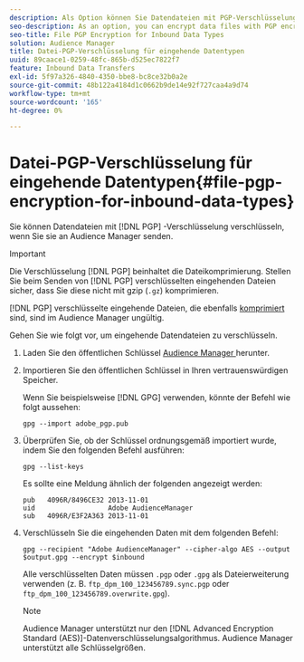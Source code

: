 ```yaml
---
description: Als Option können Sie Datendateien mit PGP-Verschlüsselung verschlüsseln, wenn sie an Audience Manager gesendet werden.
seo-description: As an option, you can encrypt data files with PGP encryption when sending them to Audience Manager.
seo-title: File PGP Encryption for Inbound Data Types
solution: Audience Manager
title: Datei-PGP-Verschlüsselung für eingehende Datentypen
uuid: 89caace1-0259-48fc-865b-d525ec7822f7
feature: Inbound Data Transfers
exl-id: 5f97a326-4840-4350-bbe8-bc8ce32b0a2e
source-git-commit: 48b122a4184d1c0662b9de14e92f727caa4a9d74
workflow-type: tm+mt
source-wordcount: '165'
ht-degree: 0%

---
```


# Datei-PGP-Verschlüsselung für eingehende Datentypen{#file-pgp-encryption-for-inbound-data-types}

Sie können Datendateien mit [!DNL PGP] -Verschlüsselung verschlüsseln, wenn Sie sie an Audience Manager senden.

<!-- c_encryption.xml -->

>[!IMPORTANT]
>
>Die Verschlüsselung [!DNL PGP] beinhaltet die Dateikomprimierung. Stellen Sie beim Senden von [!DNL PGP] verschlüsselten eingehenden Dateien sicher, dass Sie diese nicht mit gzip (`.gz`) komprimieren.[](../../../integration/sending-audience-data/batch-data-transfer-explained/inbound-file-compression.md)
>
>[!DNL PGP] verschlüsselte eingehende Dateien, die ebenfalls [komprimiert](../../../integration/sending-audience-data/batch-data-transfer-explained/inbound-file-compression.md) sind, sind im Audience Manager ungültig.

Gehen Sie wie folgt vor, um eingehende Datendateien zu verschlüsseln.

1. Laden Sie den öffentlichen Schlüssel [Audience Manager ](./assets/adobe_pgp.pub) herunter.
2. Importieren Sie den öffentlichen Schlüssel in Ihren vertrauenswürdigen Speicher.

   Wenn Sie beispielsweise [!DNL GPG] verwenden, könnte der Befehl wie folgt aussehen:

   `gpg --import adobe_pgp.pub`

3. Überprüfen Sie, ob der Schlüssel ordnungsgemäß importiert wurde, indem Sie den folgenden Befehl ausführen:

   `gpg --list-keys`

   Es sollte eine Meldung ähnlich der folgenden angezeigt werden:

   ```
   pub   4096R/8496CE32 2013-11-01
   uid                  Adobe AudienceManager
   sub   4096R/E3F2A363 2013-11-01
   ```

4. Verschlüsseln Sie die eingehenden Daten mit dem folgenden Befehl:

   `gpg --recipient "Adobe AudienceManager" --cipher-algo AES --output $output.gpg --encrypt $inbound`

   Alle verschlüsselten Daten müssen `.pgp` oder `.gpg` als Dateierweiterung verwenden (z. B. `ftp_dpm_100_123456789.sync.pgp` oder `ftp_dpm_100_123456789.overwrite.gpg`).

   >[!NOTE]
   >
   >Audience Manager unterstützt nur den [!DNL Advanced Encryption Standard (AES)]-Datenverschlüsselungsalgorithmus. Audience Manager unterstützt alle Schlüsselgrößen.
